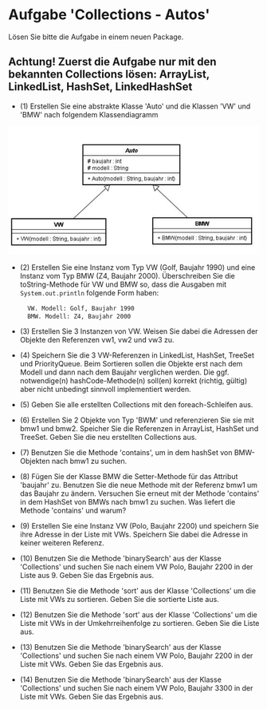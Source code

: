 # Aufgabe 'Collections - Autos'

Lösen Sie bitte die Aufgabe in einem neuen Package.

## Achtung! Zuerst die Aufgabe nur mit den bekannten Collections lösen: ArrayList, LinkedList, HashSet, LinkedHashSet


- (1) Erstellen Sie eine abstrakte Klasse 'Auto' und die Klassen 'VW' und 'BMW' nach folgendem Klassendiagramm

![Klassendiagramm Auto-VW-BMW]( Collections-Autos-01.png )


- (2) Erstellen Sie eine Instanz vom Typ VW (Golf, Baujahr 1990) und eine Instanz vom Typ BMW (Z4, Baujahr 2000). Überschreiben Sie die toString-Methode für VW und BMW so, dass die Ausgaben mit `System.out.println` folgende Form haben:

        VW. Modell: Golf, Baujahr 1990
        BMW. Modell: Z4, Baujahr 2000

- (3) Erstellen Sie 3 Instanzen von VW. Weisen Sie dabei die Adressen der Objekte den Referenzen vw1, vw2 und vw3 zu.


- (4) Speichern Sie die 3 VW-Referenzen in LinkedList, HashSet, TreeSet und PriorityQueue. Beim Sortieren sollen die Objekte erst nach dem Modell und dann nach dem Baujahr verglichen werden. Die ggf. notwendige(n) 
   hashCode-Methode(n) soll(en) korrekt (richtig, gültig) aber nicht unbedingt sinnvoll implementiert werden.


- (5) Geben Sie alle erstellten Collections mit den foreach-Schleifen aus.


- (6) Erstellen Sie 2 Objekte von Typ 'BWM' und referenzieren Sie sie mit bmw1 und bmw2. Speicher Sie die Referenzen in ArrayList, HashSet und TreeSet. Geben Sie die neu erstellten Collections aus.


- (7) Benutzen Sie die Methode 'contains', um in dem hashSet von BMW-Objekten nach bmw1 zu suchen.


- (8) Fügen Sie der Klasse BMW die Setter-Methode für das Attribut 'baujahr' zu. Benutzen Sie die neue Methode mit der Referenz bmw1 um das Baujahr zu ändern. Versuchen Sie erneut mit der Methode 'contains' in dem HashSet von BMWs nach bmw1 zu suchen. Was liefert die Methode 'contains' und warum?


- (9) Erstellen Sie eine Instanz VW (Polo, Baujahr 2200) und speichern Sie ihre Adresse in der Liste mit VWs. Speichern Sie dabei die Adresse in keiner weiteren Referenz.


- (10) Benutzen Sie die Methode 'binarySearch' aus der Klasse 'Collections' und suchen Sie nach einem VW Polo, Baujahr 2200 in der Liste aus 9. Geben Sie das Ergebnis aus.


- (11) Benutzen Sie die Methode 'sort' aus der Klasse 'Collections' um die Liste mit VWs zu sortieren. Geben Sie die sortierte Liste aus.


- (12) Benutzen Sie die Methode 'sort' aus der Klasse 'Collections' um die Liste mit VWs in der Umkehrreihenfolge zu sortieren. Geben Sie die Liste aus.


- (13) Benutzen Sie die Methode 'binarySearch' aus der Klasse 'Collections' und suchen Sie nach einem VW Polo, Baujahr 2200 in der  Liste mit VWs. Geben Sie das Ergebnis aus.


- (14) Benutzen Sie die Methode 'binarySearch' aus der Klasse 'Collections' und suchen Sie nach einem VW Polo, Baujahr 3300 in der Liste mit VWs. Geben Sie das Ergebnis aus.
